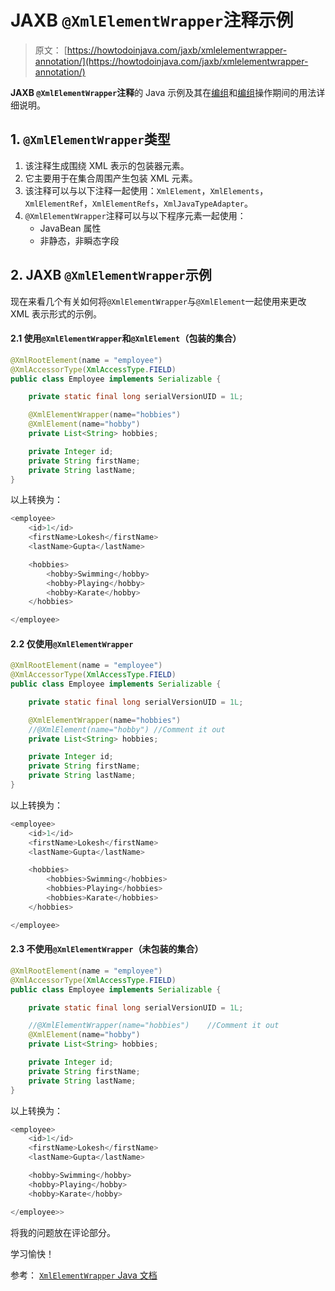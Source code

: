 # JAXB `@XmlElementWrapper`注释示例

> 原文： [https://howtodoinjava.com/jaxb/xmlelementwrapper-annotation/](https://howtodoinjava.com/jaxb/xmlelementwrapper-annotation/)

**JAXB `@XmlElementWrapper`注释**的 Java 示例及其在[编组](https://howtodoinjava.com/jaxb/marshaller-example/)和[编组](https://howtodoinjava.com/jaxb/jaxb-unmarshaller-example/)操作期间的用法详细说明。

## 1\. `@XmlElementWrapper`类型

1.  该注释生成围绕 XML 表示的包装器元素。
2.  它主要用于在集合周围产生包装 XML 元素。
3.  该注释可以与以下注释一起使用：`XmlElement`，`XmlElements`，`XmlElementRef`，`XmlElementRefs`，`XmlJavaTypeAdapter`。
4.  `@XmlElementWrapper`注释可以与以下程序元素一起使用：
    *   JavaBean 属性
    *   非静态，非瞬态字段

## 2\. JAXB `@XmlElementWrapper`示例

现在来看几个有关如何将`@XmlElementWrapper`与`@XmlElement`一起使用来更改 XML 表示形式的示例。

#### 2.1 使用`@XmlElementWrapper`和`@XmlElement`（包装的集合）

```java
@XmlRootElement(name = "employee")
@XmlAccessorType(XmlAccessType.FIELD)
public class Employee implements Serializable {

	private static final long serialVersionUID = 1L;

	@XmlElementWrapper(name="hobbies")
	@XmlElement(name="hobby")
	private List<String> hobbies;

	private Integer id;
	private String firstName;
	private String lastName;
}

```

以上转换为：

```java
<employee>
    <id>1</id>
    <firstName>Lokesh</firstName>
    <lastName>Gupta</lastName>

    <hobbies>
        <hobby>Swimming</hobby>
        <hobby>Playing</hobby>
        <hobby>Karate</hobby>
    </hobbies>

</employee>

```

#### 2.2 仅使用`@XmlElementWrapper`

```java
@XmlRootElement(name = "employee")
@XmlAccessorType(XmlAccessType.FIELD)
public class Employee implements Serializable {

	private static final long serialVersionUID = 1L;

	@XmlElementWrapper(name="hobbies")
	//@XmlElement(name="hobby")	//Comment it out
	private List<String> hobbies;

	private Integer id;
	private String firstName;
	private String lastName;
}

```

以上转换为：

```java
<employee>
    <id>1</id>
    <firstName>Lokesh</firstName>
    <lastName>Gupta</lastName>

    <hobbies>
        <hobbies>Swimming</hobbies>
        <hobbies>Playing</hobbies>
        <hobbies>Karate</hobbies>
    </hobbies>

</employee>

```

#### 2.3 不使用`@XmlElementWrapper`（未包装的集合）

```java
@XmlRootElement(name = "employee")
@XmlAccessorType(XmlAccessType.FIELD)
public class Employee implements Serializable {

	private static final long serialVersionUID = 1L;

	//@XmlElementWrapper(name="hobbies")	//Comment it out
	@XmlElement(name="hobby")			
	private List<String> hobbies;

	private Integer id;
	private String firstName;
	private String lastName;
}

```

以上转换为：

```java
<employee>
    <id>1</id>
    <firstName>Lokesh</firstName>
    <lastName>Gupta</lastName>

    <hobby>Swimming</hobby>
    <hobby>Playing</hobby>
    <hobby>Karate</hobby>

</employee>>

```

将我的问题放在评论部分。

学习愉快！

参考： [`XmlElementWrapper` Java 文档](https://docs.oracle.com/javase/7/docs/api/javax/xml/bind/annotation/XmlElementWrapper.html)